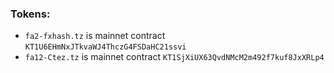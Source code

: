 ### Tokens:
- `fa2-fxhash.tz` is mainnet contract `KT1U6EHmNxJTkvaWJ4ThczG4FSDaHC21ssvi`
- `fa12-Ctez.tz` is mainnet contract `KT1SjXiUX63QvdNMcM2m492f7kuf8JxXRLp4`

